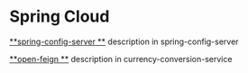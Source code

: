 # Spring Cloud

[**spring-config-server
**](https://github.com/farzadafi/Spring/tree/master/Spring_Cloud/2_MicroService_SpringCloud/spring-cloud-config-server)
description in spring-config-server

[**open-feign
**](https://github.com/farzadafi/Spring/tree/master/Spring_Cloud/2_MicroService_SpringCloud/currency-conversion-service)
description in currency-conversion-service